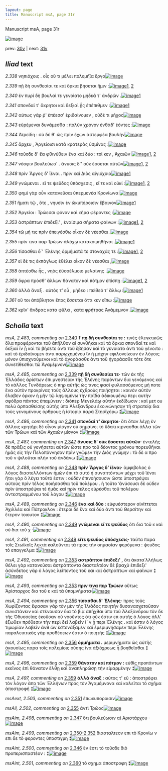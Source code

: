 ```yaml
---
layout: page
title: Manuscript msA, page 31r
---
```


Manuscript msA, page 31r

[![image](http://www.homermultitext.org/iipsrv?OBJ=IIP,1.0&FIF=/project/homer/pyramidal/deepzoom/hmt/vaimg/2017a/VA031RN_0032.tif&WID=100&CVT=JPEG)](http://www.homermultitext.org/ict2/?urn=urn:cite2:hmt:vaimg.2017a:VA031RN_0032)

prev:  [30v](../30v) | next:  [31v](../31v)

## *Iliad* text

*2.338* <a id="2.338"/> νηπιάχοις . οἷς οὔ τι μέλει πολεμήϊα ἔργα[![image](http://www.homermultitext.org/iipsrv?OBJ=IIP,1.0&FIF=/project/homer/pyramidal/deepzoom/hmt/vaimg/2017a/VA031RN_0032.tif&RGN=0.185,0.2066,0.365,0.0285&WID=1000&CVT=JPEG)](http://www.homermultitext.org/ict2/?urn=urn:cite2:hmt:vaimg.2017a:VA031RN_0032@0.185,0.2066,0.365,0.0285)

*2.339* <a id="2.339"/> πῇ δὴ συνθεσίαι τε καὶ ὅρκια βήσεται ἥμιν :[![image](http://www.homermultitext.org/iipsrv?OBJ=IIP,1.0&FIF=/project/homer/pyramidal/deepzoom/hmt/vaimg/2017a/VA031RN_0032.tif&RGN=0.176,0.2292,0.371,0.024&WID=1000&CVT=JPEG)](http://www.homermultitext.org/ict2/?urn=urn:cite2:hmt:vaimg.2017a:VA031RN_0032@0.176,0.2292,0.371,0.024)[1](#msA_2.484), [2](#msA_2.485)

*2.340* <a id="2.340"/> ἐν πυρὶ δὴ βουλαί τε γενοίατο μήδεά τ' ἀνδρῶν .[![image](http://www.homermultitext.org/iipsrv?OBJ=IIP,1.0&FIF=/project/homer/pyramidal/deepzoom/hmt/vaimg/2017a/VA031RN_0032.tif&RGN=0.186,0.2464,0.382,0.0285&WID=1000&CVT=JPEG)](http://www.homermultitext.org/ict2/?urn=urn:cite2:hmt:vaimg.2017a:VA031RN_0032@0.186,0.2464,0.382,0.0285)[1](#msA_2.483)

*2.341* <a id="2.341"/> σπονδαί τ' ἄκρητοι καὶ δεξιαὶ ᾗς ἐπέπιθμεν :[![image](http://www.homermultitext.org/iipsrv?OBJ=IIP,1.0&FIF=/project/homer/pyramidal/deepzoom/hmt/vaimg/2017a/VA031RN_0032.tif&RGN=0.189,0.2682,0.372,0.024&WID=1000&CVT=JPEG)](http://www.homermultitext.org/ict2/?urn=urn:cite2:hmt:vaimg.2017a:VA031RN_0032@0.189,0.2682,0.372,0.024)[1](#msA_2.486)

*2.342* <a id="2.342"/> αύτως γάρ ῥ' ἐπέεσσ' ἐριδαίνομεν , οὐδέ τι μῆχος[![image](http://www.homermultitext.org/iipsrv?OBJ=IIP,1.0&FIF=/project/homer/pyramidal/deepzoom/hmt/vaimg/2017a/VA031RN_0032.tif&RGN=0.189,0.2847,0.374,0.0255&WID=1000&CVT=JPEG)](http://www.homermultitext.org/ict2/?urn=urn:cite2:hmt:vaimg.2017a:VA031RN_0032@0.189,0.2847,0.374,0.0255)

*2.343* <a id="2.343"/> εὑρέμεναι δυνάμεσθα : πολὺν χρόνον ἐνθάδ' ἐόντες :[![image](http://www.homermultitext.org/iipsrv?OBJ=IIP,1.0&FIF=/project/homer/pyramidal/deepzoom/hmt/vaimg/2017a/VA031RN_0032.tif&RGN=0.187,0.3058,0.408,0.024&WID=1000&CVT=JPEG)](http://www.homermultitext.org/ict2/?urn=urn:cite2:hmt:vaimg.2017a:VA031RN_0032@0.187,0.3058,0.408,0.024)

*2.344* <a id="2.344"/> Ἀτρείδη : σὺ δέ θ' ὡς 					πρὶν ἔχων ἀστεμφέα βουλὴν[![image](http://www.homermultitext.org/iipsrv?OBJ=IIP,1.0&FIF=/project/homer/pyramidal/deepzoom/hmt/vaimg/2017a/VA031RN_0032.tif&RGN=0.179,0.3253,0.404,0.0263&WID=1000&CVT=JPEG)](http://www.homermultitext.org/ict2/?urn=urn:cite2:hmt:vaimg.2017a:VA031RN_0032@0.179,0.3253,0.404,0.0263)

*2.345* <a id="2.345"/> ἄρχευ , Ἀργείοισι 					κατὰ κρατερὰς ὑσμίνας :[![image](http://www.homermultitext.org/iipsrv?OBJ=IIP,1.0&FIF=/project/homer/pyramidal/deepzoom/hmt/vaimg/2017a/VA031RN_0032.tif&RGN=0.18,0.3449,0.378,0.0233&WID=1000&CVT=JPEG)](http://www.homermultitext.org/ict2/?urn=urn:cite2:hmt:vaimg.2017a:VA031RN_0032@0.18,0.3449,0.378,0.0233)

*2.346* <a id="2.346"/> τοῦσδε δ' ἔα φθινύθειν ἕνα καὶ δύο : τοί κεν , Ἀχαιῶν 				[![image](http://www.homermultitext.org/iipsrv?OBJ=IIP,1.0&FIF=/project/homer/pyramidal/deepzoom/hmt/vaimg/2017a/VA031RN_0032.tif&RGN=0.179,0.3614,0.405,0.0255&WID=1000&CVT=JPEG)](http://www.homermultitext.org/ict2/?urn=urn:cite2:hmt:vaimg.2017a:VA031RN_0032@0.179,0.3614,0.405,0.0255)[1](#msA_2.489), [2](#msAint_2.500)

*2.347* <a id="2.347"/> νόσφιν βουλεύωσ' . ἄνυσις δ`' οὐκ ἔσσεται αὐτῶν[![image](http://www.homermultitext.org/iipsrv?OBJ=IIP,1.0&FIF=/project/homer/pyramidal/deepzoom/hmt/vaimg/2017a/VA031RN_0032.tif&RGN=0.188,0.3817,0.343,0.0233&WID=1000&CVT=JPEG)](http://www.homermultitext.org/ict2/?urn=urn:cite2:hmt:vaimg.2017a:VA031RN_0032@0.188,0.3817,0.343,0.0233)[1](#msA_2.487), [2](#msAim_2.498)

*2.348* <a id="2.348"/> πρὶν Ἄργος δ' 					ϊέναι . πρὶν καὶ Διὸς αἰγιόχοιο[![image](http://www.homermultitext.org/iipsrv?OBJ=IIP,1.0&FIF=/project/homer/pyramidal/deepzoom/hmt/vaimg/2017a/VA031RN_0032.tif&RGN=0.187,0.4012,0.362,0.0263&WID=1000&CVT=JPEG)](http://www.homermultitext.org/ict2/?urn=urn:cite2:hmt:vaimg.2017a:VA031RN_0032@0.187,0.4012,0.362,0.0263)[1](#msA_2.488)

*2.349* <a id="2.349"/> γνώμεναι . εἴ τε ψεῦδος ὑπόσχεσις , εἴ τε καὶ οὐκί :[![image](http://www.homermultitext.org/iipsrv?OBJ=IIP,1.0&FIF=/project/homer/pyramidal/deepzoom/hmt/vaimg/2017a/VA031RN_0032.tif&RGN=0.187,0.4207,0.384,0.0255&WID=1000&CVT=JPEG)](http://www.homermultitext.org/ict2/?urn=urn:cite2:hmt:vaimg.2017a:VA031RN_0032@0.187,0.4207,0.384,0.0255)[1](#msA_2.490), [2](#msA_2.491)

*2.350* <a id="2.350"/> φημὶ γὰρ οὖν κατανεῦσαι ὑπερμενέα Κρονίωνα 				[![image](http://www.homermultitext.org/iipsrv?OBJ=IIP,1.0&FIF=/project/homer/pyramidal/deepzoom/hmt/vaimg/2017a/VA031RN_0032.tif&RGN=0.184,0.441,0.391,0.0255&WID=1000&CVT=JPEG)](http://www.homermultitext.org/ict2/?urn=urn:cite2:hmt:vaimg.2017a:VA031RN_0032@0.184,0.441,0.391,0.0255)

*2.351* <a id="2.351"/> ἤματι τῷ , ὅτε , νηυσὶν ἐν ὠκυπόροισιν ἔβαινον[![image](http://www.homermultitext.org/iipsrv?OBJ=IIP,1.0&FIF=/project/homer/pyramidal/deepzoom/hmt/vaimg/2017a/VA031RN_0032.tif&RGN=0.18,0.4583,0.376,0.0285&WID=1000&CVT=JPEG)](http://www.homermultitext.org/ict2/?urn=urn:cite2:hmt:vaimg.2017a:VA031RN_0032@0.18,0.4583,0.376,0.0285)[1](#msAext_2.503)

*2.352* <a id="2.352"/> Ἀργεῖοι : Τρώεσσι φόνον καὶ κῆρα 					φέροντες :[![image](http://www.homermultitext.org/iipsrv?OBJ=IIP,1.0&FIF=/project/homer/pyramidal/deepzoom/hmt/vaimg/2017a/VA031RN_0032.tif&RGN=0.188,0.4778,0.34,0.0278&WID=1000&CVT=JPEG)](http://www.homermultitext.org/ict2/?urn=urn:cite2:hmt:vaimg.2017a:VA031RN_0032@0.188,0.4778,0.34,0.0278)

*2.353* <a id="2.353"/> ἀστράπτων ἐπιδεξὶ' , ἐναίσιμα σήματα φαίνων :[![image](http://www.homermultitext.org/iipsrv?OBJ=IIP,1.0&FIF=/project/homer/pyramidal/deepzoom/hmt/vaimg/2017a/VA031RN_0032.tif&RGN=0.183,0.4974,0.376,0.027&WID=1000&CVT=JPEG)](http://www.homermultitext.org/ict2/?urn=urn:cite2:hmt:vaimg.2017a:VA031RN_0032@0.183,0.4974,0.376,0.027)[1](#msA_2.492), [2](#msA_2.493)

*2.354* <a id="2.354"/> τῶ μή τις πρὶν ἐπειγέσθω οἶκον δὲ νέεσθαι .[![image](http://www.homermultitext.org/iipsrv?OBJ=IIP,1.0&FIF=/project/homer/pyramidal/deepzoom/hmt/vaimg/2017a/VA031RN_0032.tif&RGN=0.174,0.5177,0.368,0.027&WID=1000&CVT=JPEG)](http://www.homermultitext.org/ict2/?urn=urn:cite2:hmt:vaimg.2017a:VA031RN_0032@0.174,0.5177,0.368,0.027)

*2.355* <a id="2.355"/> πρίν τινα παρ Τρώων 					ἀλόχῳ κατακοιμηθῆναι .[![image](http://www.homermultitext.org/iipsrv?OBJ=IIP,1.0&FIF=/project/homer/pyramidal/deepzoom/hmt/vaimg/2017a/VA031RN_0032.tif&RGN=0.18,0.5372,0.39,0.0255&WID=1000&CVT=JPEG)](http://www.homermultitext.org/ict2/?urn=urn:cite2:hmt:vaimg.2017a:VA031RN_0032@0.18,0.5372,0.39,0.0255)[1](#msAil_2.502)

*2.356* <a id="2.356"/> τίσασθαι δ`' Ἑλένης 					ὁρμήματά τε στοναχάς τε :[![image](http://www.homermultitext.org/iipsrv?OBJ=IIP,1.0&FIF=/project/homer/pyramidal/deepzoom/hmt/vaimg/2017a/VA031RN_0032.tif&RGN=0.183,0.5552,0.375,0.0248&WID=1000&CVT=JPEG)](http://www.homermultitext.org/ict2/?urn=urn:cite2:hmt:vaimg.2017a:VA031RN_0032@0.183,0.5552,0.375,0.0248)[1](#msA_2.495), [2](#msA_2.494)

*2.357* <a id="2.357"/> εἰ δέ τις ἐκπάγλως ἐθέλει οἶκον δὲ νέεσθαι ,[![image](http://www.homermultitext.org/iipsrv?OBJ=IIP,1.0&FIF=/project/homer/pyramidal/deepzoom/hmt/vaimg/2017a/VA031RN_0032.tif&RGN=0.178,0.5763,0.371,0.0233&WID=1000&CVT=JPEG)](http://www.homermultitext.org/ict2/?urn=urn:cite2:hmt:vaimg.2017a:VA031RN_0032@0.178,0.5763,0.371,0.0233)

*2.358* <a id="2.358"/> ἁπτέσθω ἧς , νηὸς ἐϋσσέλμοιο μελαίνης .[![image](http://www.homermultitext.org/iipsrv?OBJ=IIP,1.0&FIF=/project/homer/pyramidal/deepzoom/hmt/vaimg/2017a/VA031RN_0032.tif&RGN=0.179,0.5943,0.372,0.0255&WID=1000&CVT=JPEG)](http://www.homermultitext.org/ict2/?urn=urn:cite2:hmt:vaimg.2017a:VA031RN_0032@0.179,0.5943,0.372,0.0255)

*2.359* <a id="2.359"/> ὄφρα πρόσθ' ἄλλων θάνατον καὶ πότμον ἐπίσπῃ :[![image](http://www.homermultitext.org/iipsrv?OBJ=IIP,1.0&FIF=/project/homer/pyramidal/deepzoom/hmt/vaimg/2017a/VA031RN_0032.tif&RGN=0.184,0.6123,0.398,0.0248&WID=1000&CVT=JPEG)](http://www.homermultitext.org/ict2/?urn=urn:cite2:hmt:vaimg.2017a:VA031RN_0032@0.184,0.6123,0.398,0.0248)[1](#msA_2.497), [2](#msA_2.496)

*2.360* <a id="2.360"/> ἀλλὰ ἄναξ . αὐτός τ' εὖ , μήδεο : πείθεό τ' ἄλλῳ :[![image](http://www.homermultitext.org/iipsrv?OBJ=IIP,1.0&FIF=/project/homer/pyramidal/deepzoom/hmt/vaimg/2017a/VA031RN_0032.tif&RGN=0.181,0.6319,0.366,0.024&WID=1000&CVT=JPEG)](http://www.homermultitext.org/ict2/?urn=urn:cite2:hmt:vaimg.2017a:VA031RN_0032@0.181,0.6319,0.366,0.024)[1](#msAint_2.501)

*2.361* <a id="2.361"/> οὔ τοι ἀπόβλητον ἔπος ἔσσεται ὅττι κεν εἴπω :[![image](http://www.homermultitext.org/iipsrv?OBJ=IIP,1.0&FIF=/project/homer/pyramidal/deepzoom/hmt/vaimg/2017a/VA031RN_0032.tif&RGN=0.181,0.6521,0.363,0.0218&WID=1000&CVT=JPEG)](http://www.homermultitext.org/ict2/?urn=urn:cite2:hmt:vaimg.2017a:VA031RN_0032@0.181,0.6521,0.363,0.0218)

*2.362* <a id="2.362"/> κρῖν' ἄνδρας κατα φῦλα , κατα φρήτρας Ἀγάμεμνον .[![image](http://www.homermultitext.org/iipsrv?OBJ=IIP,1.0&FIF=/project/homer/pyramidal/deepzoom/hmt/vaimg/2017a/VA031RN_0032.tif&RGN=0.183,0.6702,0.402,0.0233&WID=1000&CVT=JPEG)](http://www.homermultitext.org/ict2/?urn=urn:cite2:hmt:vaimg.2017a:VA031RN_0032@0.183,0.6702,0.402,0.0233)

## *Scholia* text

*msA, 2.483, commenting on* [2.340](#2.340)  <a id="msA_2.483"/> **‡ πῃ δὴ συνθεσίαι τε :** τινὲς ἐλεγκτικῶς ὅλα προφέρονται τοῦ ἁπῆλθον αἱ συνθήκαι καὶ τὰ ὅρκια σπονδαί τε καὶ δεξιαὶ ἵν ᾖ καὶ τὸ βήσετε ἀντι τοῦ ἔβησαν καὶ τὸ γενοίατο ἀντι τοῦ γένοιτο : καὶ τὸ ἐριδαίνομεν ἀντι παρῳχημένου ἵν ἥ μάχην εφιλονείκουν ἐν λόγοις μόνον ὑπισχνούμενοι καὶ τὸ ἀγοράασθε ἀντι τοῦ ἠγοράασθε τότε ὅτε συνετίθεσθαι τῶ Ἀγαμέμνονι[![image](http://www.homermultitext.org/iipsrv?OBJ=IIP,1.0&FIF=/project/homer/pyramidal/deepzoom/hmt/vaimg/2017a/VA031RN_0032.tif&RGN=0.1792,0.0936,0.6104,0.05&WID=1000&CVT=JPEG)](http://www.homermultitext.org/ict2/?urn=urn:cite2:hmt:vaimg.2017a:VA031RN_0032@0.1792,0.0936,0.6104,0.05)

*msA, 2.485, commenting on* [2.339](#2.339)  <a id="msA_2.485"/> **πῇ δὴ συνθεσίαι τε·** τῶν ἐκ τῆς Ἑλλάδος ἀρίστων ἐπι μνηστείαν τῆς Ἑλένης παρόντων δια γενόμενος καὶ τὸ κάλλος Τυνδάρεως ὁ πηρ αὐτῆς ὥς τινες φασὶ φυλασσόμενος μή ποτε ἕνα αὐτὸν προκρίνας τοὺς ἄλλους ἐχθροὺς ποιήσῃται : κοινὸν αὐτὸν ἔλαβεν όρκον ἠ μῆν τῷ ληψομένω τὴν παῖδα ἀδικουμένῳ περι αυτὴν σφόδρα πάντας ἐπαμύνειν : διὅπερ Μενελάῳ αὐτὴν ἐκδίδωσιν : καὶ μετ ου πολὺ ἁρπασθείσης αὐτῆς ὑπο Ἀλεξανδρου ἐκοινώνησαν τῆ στρατείᾳ δια τοὺς γενομένους όρθρους ἡ ἱστορία παρὰ Στησϊχόρω ⁑[![image](http://www.homermultitext.org/iipsrv?OBJ=IIP,1.0&FIF=/project/homer/pyramidal/deepzoom/hmt/vaimg/2017a/VA031RN_0032.tif&RGN=0.1908,0.1439,0.6058,0.076&WID=1000&CVT=JPEG)](http://www.homermultitext.org/ict2/?urn=urn:cite2:hmt:vaimg.2017a:VA031RN_0032@0.1908,0.1439,0.6058,0.076)

*msA, 2.486, commenting on* [2.341](#2.341)  <a id="msA_2.486"/> **σπονδαί τ' ἄκρητοι·** ὅτι ὅταν λέγῃ ἐν ἄλλοις κρητῆρι δὲ οἶνον μίσγον οὐ σημαίνει τὸ ὕδατι κιρνασθαι ἀλλα τῶν τῶν Τρῶων καὶ τῶν Αχαιῶν μίσγον ⁑[![image](http://www.homermultitext.org/iipsrv?OBJ=IIP,1.0&FIF=/project/homer/pyramidal/deepzoom/hmt/vaimg/2017a/VA031RN_0032.tif&RGN=0.5788,0.214,0.2125,0.0513&WID=1000&CVT=JPEG)](http://www.homermultitext.org/ict2/?urn=urn:cite2:hmt:vaimg.2017a:VA031RN_0032@0.5788,0.214,0.2125,0.0513)

*msA, 2.487, commenting on* [2.347](#2.347)  <a id="msA_2.487"/> **ἄνυσις δ' οὐκ ἔσσεται αὐτῶν·** ἐντελῆς δὲ πρᾶξις οὐ γενήσεται αὐτῶν ὥστε προ τοῦ δέοντος χρόνου πορευθῆναι ἡμᾶς εἰς τὴν Πελοπόννησον πρὶν γνῶμεν τὴν Διὸς γνώμην : τὸ δὲ α προ τοῦ ν ψιλοῦται πλὴν τοῦ ἁνδάνω ⁑[![image](http://www.homermultitext.org/iipsrv?OBJ=IIP,1.0&FIF=/project/homer/pyramidal/deepzoom/hmt/vaimg/2017a/VA031RN_0032.tif&RGN=0.5738,0.2597,0.215,0.0735&WID=1000&CVT=JPEG)](http://www.homermultitext.org/ict2/?urn=urn:cite2:hmt:vaimg.2017a:VA031RN_0032@0.5738,0.2597,0.215,0.0735)

*msA, 2.488, commenting on* [2.348](#2.348)  <a id="msA_2.488"/> **πρὶν Ἄργος δ' ϊέναι·** ἀμφιβολος ὁ λόγος διαστελλόντων ἡμῶν ἐπι τὸ αυτὸ ἠ συναπτόντων μέχρι τοῦ ϊέναι ἤτοι γὰρ ὃ λέγει τοῦτό ἐστιν : οὐδὲν ἐπινοήσουσιν ὥστε ὑποστρέψαι αὐτοὺς πρὶν τέλος ποιήσασθαι τοῦ πολέμου . ἠ τοῦτο ‘ἀνύσουσι δὲ οὐδεν πρὶν ὑποστρέψαι τὲ ἡμᾶς καὶ πρὶν τέλος εὑρέσθαι τοῦ πολέμου ἀντεστραμμένου τοῦ λόγου ⁑[![image](http://www.homermultitext.org/iipsrv?OBJ=IIP,1.0&FIF=/project/homer/pyramidal/deepzoom/hmt/vaimg/2017a/VA031RN_0032.tif&RGN=0.5692,0.3282,0.2537,0.1004&WID=1000&CVT=JPEG)](http://www.homermultitext.org/ict2/?urn=urn:cite2:hmt:vaimg.2017a:VA031RN_0032@0.5692,0.3282,0.2537,0.1004)

*msA, 2.489, commenting on* [2.346](#2.346)  <a id="msA_2.489"/> **ἕνα καὶ δύο :** εὐφυέστερον αἰνίττεται Ἀχιλλέα καὶ Πάτροκλον : ἕτεροι δὲ ἕνα καὶ δύο ἀντι τοῦ Θερσίτην καὶ ἕτερον τοιουτον ⁑[![image](http://www.homermultitext.org/iipsrv?OBJ=IIP,1.0&FIF=/project/homer/pyramidal/deepzoom/hmt/vaimg/2017a/VA031RN_0032.tif&RGN=0.5696,0.4224,0.2408,0.0379&WID=1000&CVT=JPEG)](http://www.homermultitext.org/ict2/?urn=urn:cite2:hmt:vaimg.2017a:VA031RN_0032@0.5696,0.4224,0.2408,0.0379)

*msA, 2.490, commenting on* [2.349](#2.349)  <a id="msA_2.490"/> **γνώμεναι εἴ τε ψεῦδος** ὅτι δια τοῦ κ καὶ οὐ δια τοῦ χ ·[![image](http://www.homermultitext.org/iipsrv?OBJ=IIP,1.0&FIF=/project/homer/pyramidal/deepzoom/hmt/vaimg/2017a/VA031RN_0032.tif&RGN=0.5829,0.4568,0.2154,0.0282&WID=1000&CVT=JPEG)](http://www.homermultitext.org/ict2/?urn=urn:cite2:hmt:vaimg.2017a:VA031RN_0032@0.5829,0.4568,0.2154,0.0282)

*msA, 2.491, commenting on* [2.349](#2.349)  <a id="msA_2.491"/> **εἴτε ψευδος ὑπόσχεσις·** ταῦτα παρα τοῖς Στωϊκοῖς λεκτὰ καλοῦνται τὰ προς τὴν σημασίαν φερόμενα : ψευδος τὸ επαγγελμα ⁑[![image](http://www.homermultitext.org/iipsrv?OBJ=IIP,1.0&FIF=/project/homer/pyramidal/deepzoom/hmt/vaimg/2017a/VA031RN_0032.tif&RGN=0.5808,0.4803,0.2142,0.0488&WID=1000&CVT=JPEG)](http://www.homermultitext.org/ict2/?urn=urn:cite2:hmt:vaimg.2017a:VA031RN_0032@0.5808,0.4803,0.2142,0.0488)

*msA, 2.492, commenting on* [2.353](#2.353)  <a id="msA_2.492"/> **αστράπτον ἐπιδεξι' ,** ὅτι ἀκατα˙λλήλως θέλει γὰρ κατανεῦσαι ἀστράπτοντα διασταλτέον δὲ βραχὺ ἐπιδεξι' ἀσύνδετος γὰρ ὁ λόγος λείποντος τοῦ και καὶ ἀστράπτων καὶ φαῖνων ⁑[![image](http://www.homermultitext.org/iipsrv?OBJ=IIP,1.0&FIF=/project/homer/pyramidal/deepzoom/hmt/vaimg/2017a/VA031RN_0032.tif&RGN=0.57,0.5244,0.2154,0.0645&WID=1000&CVT=JPEG)](http://www.homermultitext.org/ict2/?urn=urn:cite2:hmt:vaimg.2017a:VA031RN_0032@0.57,0.5244,0.2154,0.0645)

*msA, 2.493, commenting on* [2.353](#2.353)  <a id="msA_2.493"/> **πριν τινα περ Τρώων** οὕτως Ἀρίσταρχος δια τοῦ ε καὶ τὰ ὑπομνήματα·[![image](http://www.homermultitext.org/iipsrv?OBJ=IIP,1.0&FIF=/project/homer/pyramidal/deepzoom/hmt/vaimg/2017a/VA031RN_0032.tif&RGN=0.5779,0.5735,0.2067,0.0266&WID=1000&CVT=JPEG)](http://www.homermultitext.org/ict2/?urn=urn:cite2:hmt:vaimg.2017a:VA031RN_0032@0.5779,0.5735,0.2067,0.0266)

*msA, 2.494, commenting on* [2.356](#2.356)  <a id="msA_2.494"/> **τίσασθαι δ' Ἑλένης·** προς τοὺς Χωρίζοντας ἔφασαν γὰρ τὸν μὲν τῆς Ἰλιάδος ποιητὴν δυσανασχετοῦσαν συνιστάνειν καὶ στένουσαν δια τὸ βίᾳ ἀπῆχθαι ὑπο τοῦ Ἀλεξάνδρου τὸν δε τῆς Ὀδυσσείας ἑκοῦσαν οὐ νοοῦντες ὅτι οὐκ έστιν επ αυτῆς ὁ λόγος ἀλλ' έξωθεν πρόθεσιν τὴν περὶ δεῖ λαβεῖν ἵ¨ν ᾖ περι Ἑλένης . καὶ ἐστιν ὁ λόγος τιμωρίαν λαβεῖν ἀνθ ῶν ἐστενάξαμεν καὶ ἐμεριμνήσαμεν περι Ἑλένης παραλειπτικὸς γὰρ προθέσεων ἐστιν ὁ ποιητής ⁑[![image](http://www.homermultitext.org/iipsrv?OBJ=IIP,1.0&FIF=/project/homer/pyramidal/deepzoom/hmt/vaimg/2017a/VA031RN_0032.tif&RGN=0.1708,0.5976,0.6288,0.1208&WID=1000&CVT=JPEG)](http://www.homermultitext.org/ict2/?urn=urn:cite2:hmt:vaimg.2017a:VA031RN_0032@0.1708,0.5976,0.6288,0.1208)

*msA, 2.495, commenting on* [2.356](#2.356)  <a id="msA_2.495"/> **ὁρμήματα .** μεριμνήματα ὡς αὐτῆς ἀκουσίως παρα τοῖς πολεμίοις οὔσης ἵνα ἀξιόχρεως ἦ βοηθεῖσθαι ⁑[![image](http://www.homermultitext.org/iipsrv?OBJ=IIP,1.0&FIF=/project/homer/pyramidal/deepzoom/hmt/vaimg/2017a/VA031RN_0032.tif&RGN=0.1683,0.7037,0.6183,0.0332&WID=1000&CVT=JPEG)](http://www.homermultitext.org/ict2/?urn=urn:cite2:hmt:vaimg.2017a:VA031RN_0032@0.1683,0.7037,0.6183,0.0332)

*msA, 2.496, commenting on* [2.359](#2.359)  <a id="msA_2.496"/> **θάνατον καὶ πότμον :** εὐθὶς προπάντων εκεῖνος ἐπὶ θάνατον ἔλθῃ καὶ ἀναπληρώσῃ τὴν εἰμαρμένην ⁑[![image](http://www.homermultitext.org/iipsrv?OBJ=IIP,1.0&FIF=/project/homer/pyramidal/deepzoom/hmt/vaimg/2017a/VA031RN_0032.tif&RGN=0.1767,0.7175,0.605,0.0291&WID=1000&CVT=JPEG)](http://www.homermultitext.org/ict2/?urn=urn:cite2:hmt:vaimg.2017a:VA031RN_0032@0.1767,0.7175,0.605,0.0291)

*msA, 2.497, commenting on* [2.359](#2.359)  <a id="msA_2.497"/> **ἀλλὰ ἄναξ :** αὐτος τ' εῦ : ἀποστρέφει τὸν λόγον ἀπο τῶν Ἑλλήνων προς τὸν Ἀγαμέμνονα καὶ καλεῖται τὸ σχῆμα ἀποστροφή ⁑[![image](http://www.homermultitext.org/iipsrv?OBJ=IIP,1.0&FIF=/project/homer/pyramidal/deepzoom/hmt/vaimg/2017a/VA031RN_0032.tif&RGN=0.1713,0.7306,0.6058,0.0291&WID=1000&CVT=JPEG)](http://www.homermultitext.org/ict2/?urn=urn:cite2:hmt:vaimg.2017a:VA031RN_0032@0.1713,0.7306,0.6058,0.0291)

*msAext, 2.503, commenting on* [2.351](#2.351)  <a id="msAext_2.503"/> ἐπωκυποροισιν[![image](http://www.homermultitext.org/iipsrv?OBJ=IIP,1.0&FIF=/project/homer/pyramidal/deepzoom/hmt/vaimg/2017a/VA031RN_0032.tif&RGN=0.7975,0.4671,0.0771,0.0219&WID=1000&CVT=JPEG)](http://www.homermultitext.org/ict2/?urn=urn:cite2:hmt:vaimg.2017a:VA031RN_0032@0.7975,0.4671,0.0771,0.0219)

*msAil, 2.502, commenting on* [2.355](#2.355)  <a id="msAil_2.502"/> ἀντὶ Τρῶος[![image](http://www.homermultitext.org/iipsrv?OBJ=IIP,1.0&FIF=/project/homer/pyramidal/deepzoom/hmt/vaimg/2017a/VA031RN_0032.tif&RGN=0.3008,0.5307,0.0508,0.0144&WID=1000&CVT=JPEG)](http://www.homermultitext.org/ict2/?urn=urn:cite2:hmt:vaimg.2017a:VA031RN_0032@0.3008,0.5307,0.0508,0.0144)

*msAim, 2.498, commenting on* [2.347](#2.347)  <a id="msAim_2.498"/> ὅτι βουλεύωσιν αἱ Αριστάρχου ·[![image](http://www.homermultitext.org/iipsrv?OBJ=IIP,1.0&FIF=/project/homer/pyramidal/deepzoom/hmt/vaimg/2017a/VA031RN_0032.tif&RGN=0.5296,0.3773,0.0529,0.0372&WID=1000&CVT=JPEG)](http://www.homermultitext.org/ict2/?urn=urn:cite2:hmt:vaimg.2017a:VA031RN_0032@0.5296,0.3773,0.0529,0.0372)

*msAim, 2.499, commenting on* [2.350-2.352](#2.350-2.352)  <a id="msAim_2.499"/> διασταλτεον επι τὸ Κρονίω ν επι δε τὸ φεροντες ὑποστιγμη ⁑[![image](http://www.homermultitext.org/iipsrv?OBJ=IIP,1.0&FIF=/project/homer/pyramidal/deepzoom/hmt/vaimg/2017a/VA031RN_0032.tif&RGN=0.5292,0.444,0.0575,0.0788&WID=1000&CVT=JPEG)](http://www.homermultitext.org/ict2/?urn=urn:cite2:hmt:vaimg.2017a:VA031RN_0032@0.5292,0.444,0.0575,0.0788)

*msAint, 2.500, commenting on* [2.346](#2.346)  <a id="msAint_2.500"/> ἕν ἐστι τὸ τοῦσδε διὸ προπερισπαστέον : ⁑[![image](http://www.homermultitext.org/iipsrv?OBJ=IIP,1.0&FIF=/project/homer/pyramidal/deepzoom/hmt/vaimg/2017a/VA031RN_0032.tif&RGN=0.1121,0.3783,0.0717,0.061&WID=1000&CVT=JPEG)](http://www.homermultitext.org/ict2/?urn=urn:cite2:hmt:vaimg.2017a:VA031RN_0032@0.1121,0.3783,0.0717,0.061)

*msAint, 2.501, commenting on* [2.360](#2.360)  <a id="msAint_2.501"/> τὸ σχημα ἀποστροφη ⁑[![image](http://www.homermultitext.org/iipsrv?OBJ=IIP,1.0&FIF=/project/homer/pyramidal/deepzoom/hmt/vaimg/2017a/VA031RN_0032.tif&RGN=0.1142,0.6239,0.0675,0.0513&WID=1000&CVT=JPEG)](http://www.homermultitext.org/ict2/?urn=urn:cite2:hmt:vaimg.2017a:VA031RN_0032@0.1142,0.6239,0.0675,0.0513)